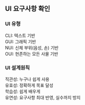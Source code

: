 ## UI 요구사항 확인
### UI 유형
CLI: 텍스트 기반\
GUI: 그래픽 기반\
NUI: 신체 부위(음성, 손) 기반\
OUI: 현존하는 모든 사물 기반
### UI 설계원칙
직관성: 누구나 쉽게 사용\
유효성: 정확하게 목표 달성\
학습성: 쉽게 배우게\
유연성: 요구사항 최대 반영, 실수까지 방지
